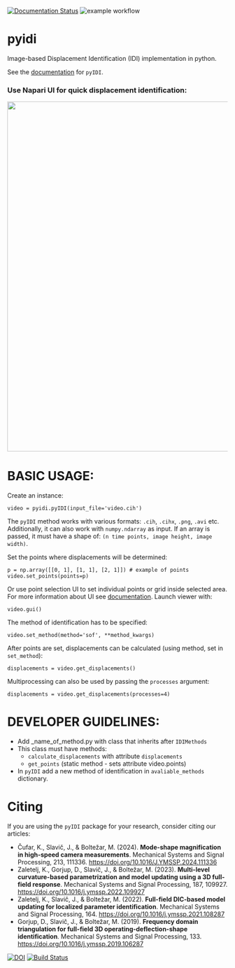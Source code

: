 [![Documentation Status](https://readthedocs.org/projects/pyidi/badge/?version=latest)](https://pyidi.readthedocs.io/en/latest/?badge=latest)
![example workflow](https://github.com/ladisk/pyidi/actions/workflows/python_package_testing.yaml/badge.svg)

# pyidi
Image-based Displacement Identification (IDI) implementation in python.

See the [documentation](https://pyidi.readthedocs.io/en/latest/index.html) for `pyIDI`.

### Use Napari UI for quick displacement identification:
<img src="docs/source/quick_start/gifs/napari_full_sof.gif" width="800" />


# BASIC USAGE:
Create an instance:
```
video = pyidi.pyIDI(input_file='video.cih')
```

The `pyIDI` method works with various formats: `.cih`, `.cihx`, `.png`, `.avi` etc. Additionally, it can also work with `numpy.ndarray` as input.
If an array is passed, it must have a shape of: ``(n time points, image height, image width)``.

Set the points where displacements will be determined:
```
p = np.array([[0, 1], [1, 1], [2, 1]]) # example of points
video.set_points(points=p)
```
Or use point selection UI to set individual points or grid inside selected area. For more information about UI see [documentation](https://pyidi.readthedocs.io/en/quick_start/napari.html). Launch viewer with:

```
video.gui()
```

The method of identification has to be specified:
```
video.set_method(method='sof', **method_kwargs)
```
After points are set, displacements can be calculated (using method, set in `set_method`):
```
displacements = video.get_displacements()
```
Multiprocessing can also be used by passing the `processes` argument:
```
displacements = video.get_displacements(processes=4)
```

# DEVELOPER GUIDELINES:
* Add _name_of_method.py with class that inherits after `IDIMethods`
* This class must have methods:
	* `calculate_displacements` with attribute `displacements`
	* `get_points` (static method - sets attribute video.points)
* In `pyIDI` add a new method of identification in `avaliable_methods` dictionary.

# Citing
If you are using the `pyIDI` package for your research, consider citing our articles:
- Čufar, K., Slavič, J., & Boltežar, M. (2024). **Mode-shape magnification in high-speed camera measurements**. Mechanical Systems and Signal Processing, 213, 111336. https://doi.org/10.1016/J.YMSSP.2024.111336
- Zaletelj, K., Gorjup, D., Slavič, J., & Boltežar, M. (2023). **Multi-level curvature-based parametrization and model updating using a 3D full-field response**. Mechanical Systems and Signal Processing, 187, 109927. https://doi.org/10.1016/j.ymssp.2022.109927
- Zaletelj, K., Slavič, J., & Boltežar, M. (2022). **Full-field DIC-based model updating for localized parameter identification**. Mechanical Systems and Signal Processing, 164. https://doi.org/10.1016/j.ymssp.2021.108287
- Gorjup, D., Slavič, J., & Boltežar, M. (2019). **Frequency domain triangulation for full-field 3D operating-deflection-shape identification**. Mechanical Systems and Signal Processing, 133. https://doi.org/10.1016/j.ymssp.2019.106287

[![DOI](https://zenodo.org/badge/DOI/10.5281/zenodo.4017153.svg)](https://doi.org/10.5281/zenodo.4017153)
[![Build Status](https://travis-ci.com/ladisk/pyidi.svg?branch=master)](https://travis-ci.com/ladisk/pyidi)

